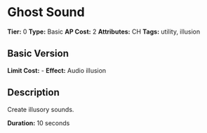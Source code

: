 # Ghost Sound

**Tier:** 0
**Type:** Basic
**AP Cost:** 2
**Attributes:** CH
**Tags:** utility, illusion

## Basic Version
**Limit Cost:** -
**Effect:** Audio illusion

## Description
Create illusory sounds.

**Duration:** 10 seconds